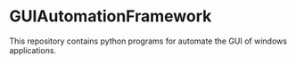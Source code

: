 # GUIAutomationFramework
This repository contains python programs for automate the GUI of windows applications.
